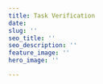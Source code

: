 ```yaml
---
title: Task Verification
date: 
slug: ''
seo_title: ''
seo_description: ''
feature_image: ''
hero_image: ''

---
```

